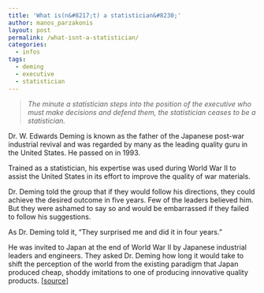 ```yaml
---
title: 'What is(n&#8217;t) a statistician&#8230;'
author: manos_parzakonis
layout: post
permalink: /what-isnt-a-statistician/
categories:
  - infos
tags:
  - deming
  - executive
  - statistician
---
```

> *The minute a statistician steps into the position of the executive who must make decisions and defend them, the statistician ceases to be a statistician.*

Dr. W. Edwards Deming is known as the father of the Japanese post-war industrial revival and was regarded by many as the leading quality guru in the United States. He passed on in 1993.

Trained as a statistician, his expertise was used during World War II to assist the United States in its effort to improve the quality of war materials.

Dr. Deming told the group that if they would follow his directions, they could achieve the desired outcome in five years. Few of the leaders believed him. But they were ashamed to say so and would be embarrassed if they failed to follow his suggestions.

As Dr. Deming told it, &#8220;They surprised me and did it in four years.&#8221;

He was invited to Japan at the end of World War II by Japanese industrial leaders and engineers. They asked Dr. Deming how long it would take to shift the perception of the world from the existing paradigm that Japan produced cheap, shoddy imitations to one of producing innovative quality products. [[source][1]]

 [1]: http://www.lii.net/deming.html
